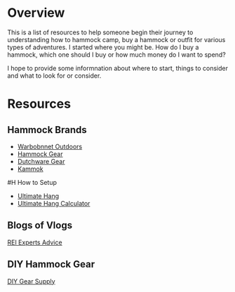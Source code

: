 # Overview
This is a list of resources to help someone begin their journey to understanding how to hammock camp, buy a hammock or outfit for various types of adventures.  I started where you might be. How do I buy a hammock, which one should I buy or how much money do I want to spend?

I hope to provide some informnation about where to start, things to consider and what to look for or consider.

# Resources

## Hammock Brands
* [Warbobnnet Outdoors](https://www.warbonnetoutdoors.com/)
* [Hammock Gear](https://hammockgear.com/)
* [Dutchware Gear](https://dutchwaregear.com/)
* [Kammok](https://kammok.com/)

#H How to Setup
* [Ultimate Hang](http://theultimatehang.com/)
* [Ultimate Hang Calculator](http://theultimatehang.com/hammock-hang-calculator/)
## Blogs of Vlogs
[REI Experts Advice](https://www.rei.com/learn/expert-advice/hammocks.html)

## DIY Hammock Gear
[DIY Gear Supply](https://diygearsupply.com/)